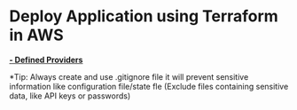 # Deploy Application using Terraform in AWS

[**- Defined Providers**](https://github.com/aishwaryaa-glitch/Learning-Terraform/blob/main/Project-1%20Level_Easy/provider.tf)

*Tip: Always create and use .gitignore file it will prevent sensitive information like configuration file/state fle (Exclude files containing sensitive data, like API keys or passwords) 
